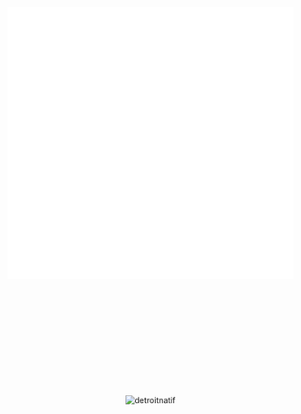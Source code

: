 
<div id="container" align="center" style="padding-bottom: 200px;">
  <a>
    <img src="thonk.svg" width="720" height="480" style="border: none; padding-bottom: 200px;">
  </a>





<img align="center" src="https://github-readme-streak-stats.herokuapp.com/?user=detroitnatif&" alt="detroitnatif" />

</div>

